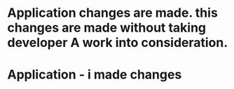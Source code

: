 # Application changes are made. this changes are made without taking developer A work into consideration.
# Application - i made changes
